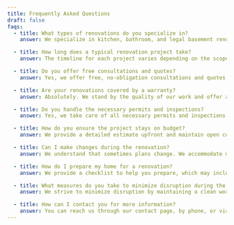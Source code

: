```yaml
---
title: Frequently Asked Questions
draft: false
faqs:
  - title: What types of renovations do you specialize in?
    answer: We specialize in kitchen, bathroom, and legal basement renovations. Our team provides expert craftsmanship and personalized design solutions to meet your specific needs and style.

  - title: How long does a typical renovation project take?
    answer: The timeline for each project varies depending on the scope and complexity. Kitchen and bathroom renovations typically take 4-8 weeks, while legal basement renovations may take longer. We'll provide a detailed timeline during the initial consultation.

  - title: Do you offer free consultations and quotes?
    answer: Yes, we offer free, no-obligation consultations and quotes. This allows us to understand your vision and provide a detailed plan and cost estimate for your project.

  - title: Are your renovations covered by a warranty?
    answer: Absolutely. We stand by the quality of our work and offer a warranty on all our renovations. Specifics will be discussed during the planning phase, ensuring you feel secure in your investment.

  - title: Do you handle the necessary permits and inspections?
    answer: Yes, we take care of all necessary permits and inspections to ensure your renovation is up to code and legally compliant. This process guarantees that your project is completed safely and correctly.

  - title: How do you ensure the project stays on budget?
    answer: We provide a detailed estimate upfront and maintain open communication throughout the project. Any changes or unforeseen issues are discussed with you promptly, ensuring transparency and budget control.

  - title: Can I make changes during the renovation?
    answer: We understand that sometimes plans change. We accommodate modifications when possible, but keep in mind that changes may affect the timeline and cost. We'll discuss any adjustments and their implications before proceeding.

  - title: How do I prepare my home for a renovation?
    answer: We provide a checklist to help you prepare, which may include clearing out the work area, protecting valuables, and setting up alternative living arrangements if necessary. Our team will guide you through this process to minimize disruption.

  - title: What measures do you take to minimize disruption during the renovation?
    answer: We strive to minimize disruption by maintaining a clean worksite, respecting your property, and scheduling work to suit your needs. Our team communicates regularly to keep you informed and comfortable throughout the process.

  - title: How can I contact you for more information?
    answer: You can reach us through our contact page, by phone, or via email. We're here to answer any questions and provide additional information to help you start your renovation journey with confidence.
---
```

